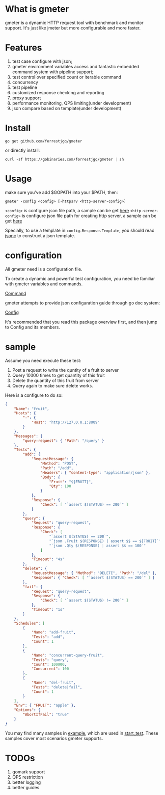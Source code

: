 # What is gmeter
gmeter is a dynamic HTTP request tool with benchmark and monitor support. It's just like jmeter but more configurable and more faster.

# Features
1. test case configure with json;
2. gmeter environment variables access and fantastic embedded command system with pipeline support;
3. test control over specified count or iterable command
4. concurrency
5. test pipeline
6. customized response checking and reporting
7. proxy support
8. performance monitoring, QPS limiting(under development)
9. json compare based on template(under development)

# Install

`go get github.com/forrestjgq/gmeter`

or directly install:

`curl -sf https://gobinaries.com/forrestjgq/gmeter | sh`

# Usage
make sure you've add $GOPATH into your $PATH, then:
```
gmeter -config <config> [-httpsrv <http-server-config>]
```
`<config>` is configure json file path, a sample can be get [here](example/sample.json)
`<http-server-config>` is configure json file path for creating http server, a sample can be get [here](example/server.json)

Specially, to use a template in `config.Response.Template`, you should read [jsonc](jsonc.md) to construct a json template.

# configuration
All gmeter need is a configuration file. 

To create a dynamic and powerful test configuration, you need be familiar with gmeter variables and commands.

[Command](./command.md)

gmeter attempts to provide json configuration guide through go doc system:

[Config](https://godoc.org/github.com/forrestjgq/gmeter/config)

It's recommended that you read this package overview first, and then jump to Config and its members.

# sample
Assume you need execute these test:
1. Post a request to write the quntity of a fruit to server
2. Query 10000 times to get quantity of this fruit
3. Delete the quantity of this fruit from server
4. Query again to make sure delete works.

Here is a configure to do so:
```json
{
    "Name": "fruit",
    "Hosts": {
        "-": {
            "Host": "http://127.0.0.1:8009"
        }
    },
    "Messages": {
        "query-request": { "Path": "/query" }
    },
    "Tests": {
        "add": {
            "RequestMessage": {
                "Method": "POST",
                "Path": "/add",
                "Headers": { "content-type": "application/json" },
                "Body": {
                    "Fruit": "${FRUIT}",
                    "Qty": 100
                }
            },
            "Response": {
                "Check": [ "`assert $(STATUS) == 200`" ]
            }
        },
        "query": {
            "Request": "query-request",
            "Response": {
                "Check": [
                    "`assert $(STATUS) == 200`",
                    "`json .Fruit $(RESPONSE) | assert $$ == ${FRUIT}`",
                    "`json .Qty $(RESPONSE) | assert $$ == 100`"
                ]
            },
            "Timeout": "4s"
        },
        "delete": {
            "RequestMessage": { "Method": "DELETE", "Path": "/del" },
            "Response": { "Check": [ "`assert $(STATUS) == 200`" ] }
        },
        "fail": {
            "Request": "query-request",
            "Response": {
                "Check": [ "`assert $(STATUS) != 200`" ]
            },
            "Timeout": "1s"
        }
    },
    "Schedules": [
        {
            "Name": "add-fruit",
            "Tests": "add",
            "Count": 1
        },
        {
            "Name": "concurrent-query-fruit",
            "Tests": "query",
            "Count": 100000,
            "Concurrent": 100
        },
        {
            "Name": "del-fruit",
            "Tests": "delete|fail",
            "Count": 1
        }
    ],
    "Env": { "FRUIT": "apple" },
    "Options": {
        "AbortIfFail": "true"
    }
}
```

You may find many samples in [example](example), which are used in [start_test](./internal/meter/start_test.go).
These samples cover most scenarios gmeter supports.

# TODOs
1. gomark support
2. QPS restriction
3. better logging
4. better guides
